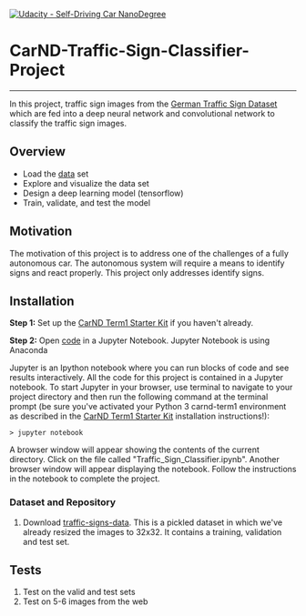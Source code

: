 [![Udacity - Self-Driving Car NanoDegree](https://s3.amazonaws.com/udacity-sdc/github/shield-carnd.svg)](http://www.udacity.com/drive)

# CarND-Traffic-Sign-Classifier-Project
---
In this project, traffic sign images from the [German Traffic Sign Dataset](http://benchmark.ini.rub.de/?section=gtsrb&subsection=dataset) which are fed into a deep neural network and convolutional network to classify the traffic sign images.

## Overview
* Load the [data](https://d17h27t6h515a5.cloudfront.net/topher/2017/February/5898cd6f_traffic-signs-data/traffic-signs-data.zip) set
* Explore and visualize the data set
* Design a deep learning model (tensorflow)
* Train, validate, and test the model

## Motivation
The motivation of this project is to address one of the challenges of a fully autonomous car.  The autonomous system will require a means to identify signs and react properly.  This project only addresses identify signs.

## Installation
**Step 1:** Set up the [CarND Term1 Starter Kit](https://classroom.udacity.com/nanodegrees/nd013/parts/fbf77062-5703-404e-b60c-95b78b2f3f9e/modules/83ec35ee-1e02-48a5-bdb7-d244bd47c2dc/lessons/8c82408b-a217-4d09-b81d-1bda4c6380ef/concepts/4f1870e0-3849-43e4-b670-12e6f2d4b7a7) if you haven't already.

**Step 2:** Open [code](https://github.com/Eleven-/CarND-Traffic-Sign-Classifier-Project/blob/master/Traffic_Sign_Classifier.ipynb) in a Jupyter Notebook.  Jupyter Notebook is  using Anaconda

Jupyter is an Ipython notebook where you can run blocks of code and see results interactively.  All the code for this project is contained in a Jupyter notebook. To start Jupyter in your browser, use terminal to navigate to your project directory and then run the following command at the terminal prompt (be sure you've activated your Python 3 carnd-term1 environment as described in the [CarND Term1 Starter Kit](https://github.com/udacity/CarND-Term1-Starter-Kit/blob/master/README.md) installation instructions!):

`> jupyter notebook`

A browser window will appear showing the contents of the current directory.  Click on the file called "Traffic_Sign_Classifier.ipynb".  Another browser window will appear displaying the notebook.  Follow the instructions in the notebook to complete the project. 

### Dataset and Repository
1. Download [traffic-signs-data](http://benchmark.ini.rub.de/?section=gtsrb&subsection=dataset#Downloads). 
This is a pickled dataset in which we've already resized the images to 32x32. It contains a training, validation and test set.

## Tests
1. Test on the valid and test sets
2. Test on 5-6 images from the web


